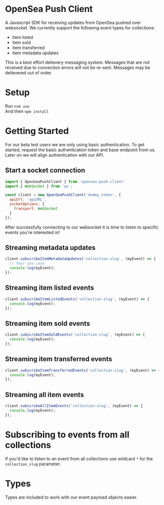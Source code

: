 # OpenSea Push Client

A Javascript SDK for receiving updates from OpenSea pushed over websocket. We currently support the following event types for collections: 

- item listed 
- item sold 
- item transferred
- item metadata updates 

This is a best effort delievery messaging system. Messages that are not received due to connection errors will not be re-sent. Messages may be delievered out of order. 

# Setup 

Run `nvm use`  
And then `npm install` 

# Getting Started 

For our beta test users we are only using basic authentication. To get started, request the basic authentication token and base endpoint from us.  Later on we will align authentication with our API. 

## Start a socket connection 
```javascript 
import { OpenSeaPushClient } from 'opensea-push-client'  
import { WebSocket } from 'ws';

const client = new OpenSeaPushClient('dummy_token', {
  apiUrl: 'apiURL',
  socketOptions: {
    transport: WebSocket
  }
});
```

After successfully connecting to our websocket it is time to listen to specific events you're interested in! 

## Streaming metadata updates 

```javascript 
client.subscribeItemMetadataUpdates('collection-slug', (myEvent) => {
  // Your use case
  console.log(myEvent);
});
```

## Streaming item listed events 

```javascript 
client.subscribeItemListedEvents('collection-slug', (myEvent) => {
  console.log(myEvent);
});
```

## Streaming item sold events 

```javascript 
client.subscribeItemSoldEvents('collection-slug', (myEvent) => {
  console.log(myEvent);
});
```

## Streaming item transferred events 

```javascript 
client.subscribeItemTransferredEvents('collection-slug', (myEvent) => {
  console.log(myEvent);
});
```

## Streaming all item events 

```javascript 
client.subscribeAllItemEvents('collection-slug', (myEvent) => {
  console.log(myEvent);
});
```

# Subscribing to events from all collections 

If you'd like to listen to an event from all collections use wildcard `*` for the `collection_slug` parameter. 

# Types 

Types are included to work with our event payload objects easier. 

